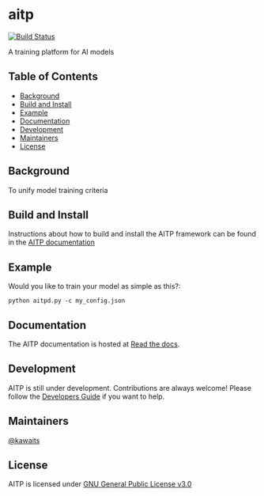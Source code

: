 # aitp
[![Build Status](https://dev.azure.com/pablolopezcoya/gymnos/_apis/build/status/Telefonica.gymnos?branchName=devel)](https://dev.azure.com/pablolopezcoya/gymnos/_build/latest?definitionId=2&branchName=devel)

A training platform for AI models

## Table of Contents

- [Background](#background)
- [Build and Install](#build-and-install)
- [Example](#example)
- [Documentation](#documentation)
- [Development](#development)
- [Maintainers](#maintainers)
- [License](#license)

## Background

To unify model training criteria 

## Build and Install

Instructions about how to build and install the AITP framework can be found in the [AITP documentation](https://latest/installinhtml#building-from-source)


## Example

Would you like to train your model as simple as this?:

```
python aitpd.py -c my_config.json

```

## Documentation

The AITP documentation is hosted at [Read the docs](https://readthedocs.io).

## Development

AITP is still under development. Contributions are always welcome!
Please follow the
[Developers Guide](https://contributing.html)
if you want to help.

## Maintainers
[@kawaits](https://github.com/kawaits)

## License
AITP is licensed under [GNU General Public License v3.0](LICENSE.txt)
